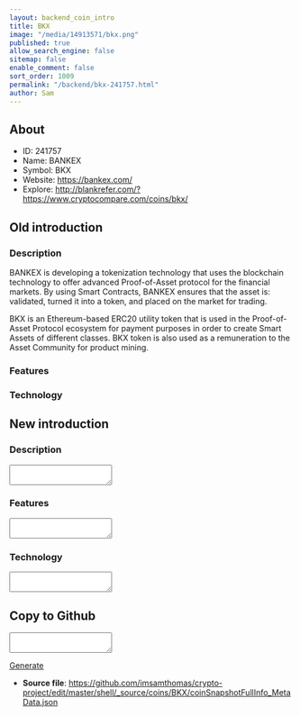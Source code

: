 ```yaml
---
layout: backend_coin_intro
title: BKX
image: "/media/14913571/bkx.png"
published: true
allow_search_engine: false
sitemap: false
enable_comment: false
sort_order: 1009
permalink: "/backend/bkx-241757.html"
author: Sam
---
```


## About

- ID: 241757
- Name: BANKEX
- Symbol: BKX
- Website: https://bankex.com/
- Explore: http://blankrefer.com/?https://www.cryptocompare.com/coins/bkx/


## Old introduction

### Description

<p><span>BANKEX is developing a tokenization technology that uses the blockchain technology to offer advanced Proof-of-Asset protocol for the financial markets. By using Smart Contracts, BANKEX ensures that the asset is: validated, turned it into a token, and placed on the market for trading.</span></p><p>BKX is an Ethereum-based ERC20 utility token that is used in the Proof-of-Asset Protocol ecosystem for payment purposes in order to create Smart Assets of different classes. BKX token is also used as a remuneration to the Asset Community for product mining.</p>

### Features


### Technology




## New introduction


### Description
<textarea id="meta_description" name="description"></textarea>

### Features
<textarea id="meta_features" name="features"></textarea>

### Technology
<textarea id="meta_technology" name="technology"></textarea>


## Copy to Github

<textarea id="coinsnapshotfullinfo_metadata"></textarea>

<a href="#gen" onclick="generateMetaDatJson()">Generate</a>

- **Source file**: <a href="https://github.com/imsamthomas/crypto-project/edit/master/shell/_source/coins/BKX/coinSnapshotFullInfo_MetaData.json">https://github.com/imsamthomas/crypto-project/edit/master/shell/_source/coins/BKX/coinSnapshotFullInfo_MetaData.json</a>

